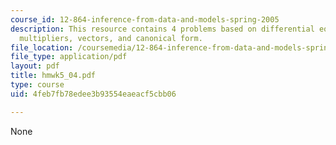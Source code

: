 ```yaml
---
course_id: 12-864-inference-from-data-and-models-spring-2005
description: This resource contains 4 problems based on differential equation, Lagrange
  multipliers, vectors, and canonical form.
file_location: /coursemedia/12-864-inference-from-data-and-models-spring-2005/4feb7fb78edee3b93554eaeacf5cbb06_hmwk5_04.pdf
file_type: application/pdf
layout: pdf
title: hmwk5_04.pdf
type: course
uid: 4feb7fb78edee3b93554eaeacf5cbb06

---
```

None